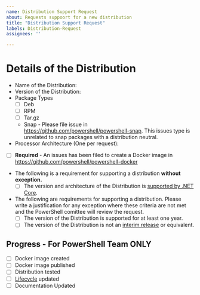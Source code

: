 ```yaml
---
name: Distribution Support Request
about: Requests suppoort for a new distribution
title: "Distribution Support Request"
labels: Distribution-Request
assignees: ''

---
```


# Details of the Distribution

- Name of the Distribution: 
- Version of the Distribution:
- Package Types
  - [ ] Deb
  - [ ] RPM
  - [ ] Tar.gz
  - Snap - Please file issue in https://github.com/powershell/powershell-snap.  This issues type is unrelated to snap packages with a distribution neutral.
- Processor Architecture (One per request): 
- [ ] **Required** - An issues has been filed to create a Docker image in https://github.com/powershell/powershell-docker
- The following is a requirement for supporting a distribution **without exception.**
  - [ ] The version and architecture of the Distribution is [supported by .NET Core](https://github.com/dotnet/core/blob/master/release-notes/3.0/3.0-supported-os.md#linux).
- The following are requirements for supporting a distribution.
  Please write a justification for any exception where these criteria are not met and 
  the PowerShell comittee will review the request.
  - [ ] The version of the Distribution is supported for at least one year.
  - [ ] The version of the Distribution is not an [interim release](https://ubuntu.com/about/release-cycle) or equivalent.

## Progress - For PowerShell Team **ONLY**

- [ ] Docker image created
- [ ] Docker image published
- [ ] Distribution tested
- [ ] [Lifecycle](https://github.com/MicrosoftDocs/PowerShell-Docs/blob/staging/reference/docs-conceptual/PowerShell-Support-Lifecycle.md) updated
- [ ] Documentation Updated
